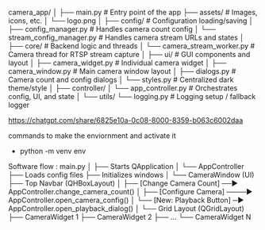 camera_app/
│
├── main.py                          # Entry point of the app
├── assets/                          # Images, icons, etc.
│   └── logo.png
│
├── config/                          # Configuration loading/saving
│   ├── config_manager.py            # Handles camera count config
│   └── stream_config_manager.py     # Handles camera stream URLs and states
│
├── core/                            # Backend logic and threads
│   └── camera_stream_worker.py      # Camera thread for RTSP stream capture
│
├── ui/                              # GUI components and layout
│   ├── camera_widget.py             # Individual camera widget
│   ├── camera_window.py             # Main camera window layout
│   ├── dialogs.py                   # Camera count and config dialogs
│   └── styles.py                    # Centralized dark theme/style
│
├── controller/
│   └── app_controller.py            # Orchestrates config, UI, and state
│
└── utils/
    └── logging.py                   # Logging setup / fallback logger




https://chatgpt.com/share/6825e10a-0c08-8000-8359-b063c6002daa

commands to make the enviornment and activate it 

* python -m venv env


Software flow :
main.py
│
├── Starts QApplication
│
└── AppController
    ├── Loads config files
    ├── Initializes windows
    │
    └── CameraWindow (UI)
        ├── Top Navbar (QHBoxLayout)
        │   ├── [Change Camera Count] ──► AppController.change_camera_count()
        │   ├── [Configure Camera] ────► AppController.open_camera_config()
        │   └── [New: Playback Button] ─► AppController.open_playback_dialog()
        │
        └── Grid Layout (QGridLayout)
            ├── CameraWidget 1
            ├── CameraWidget 2
            ├── ...
            └── CameraWidget N
